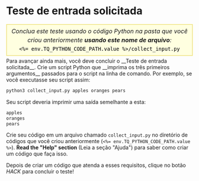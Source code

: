 # Teste de entrada solicitada

<style>
.py-script-info {
  font-size: 16px;
  text-align: center;
  background-color: #FFFFE0;
  border: 2px solid #F0E68C;
  padding: 5px;
  line-height: 1.5em;
  margin: 5px 0;
  font-style: italic;
}

.py-script-info span {
  font-style: normal;
  color: #000;
}
</style>
<div class="py-script-info">
  Conclua este teste usando o código Python na pasta que você criou anteriormente <b>usando este nome de arquivo</b>:
  <br/>
  <code><span><%= env.TQ_PYTHON_CODE_PATH.value %>/collect_input.py</span></code>
</div>
Para avançar ainda mais, você deve concluir o __Teste de entrada solicitada__. Crie um script Python que __imprima os três primeiros argumentos__ passados para o script na linha de comando. Por exemplo, se você executasse seu script assim:

```bash
python3 collect_input.py apples oranges pears
```

Seu script deveria imprimir uma saída semelhante a esta:

```bash
apples
oranges
pears
```

Crie seu código em um arquivo chamado `collect_input.py` no diretório de códigos que você criou anteriormente (`<%= env.TQ_PYTHON_CODE_PATH.value %>`). __Read the "Help" section__ (Leia a seção "Ajuda") para saber como criar um código que faça isso.

Depois de criar um código que atenda a esses requisitos, clique no botão *HACK* para concluir o teste!